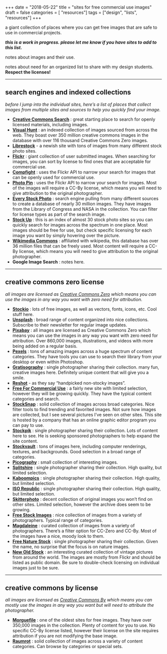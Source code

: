 +++
date = "2018-05-22"
title = "sites for free commercial use images"
draft = false
categories = [ "resources"]
tags = ["design", "lists", "resources"]
+++

a giant collection of places where you can get free images that are safe to use in commercial projects. 

<!--more-->

***this is a work in progress. please let me know if you have sites to add to this list.***

notes about images and their use.

notes about need for an organized list to share with my design students.
**Respect the licenses!**

----------

## search engines and indexed collections

*before I jump into the individual sites, here’s a list of places that collect images from multiple sites and sources to help you quickly find your image.* 

- [**Creative Commons Search**](https://search.creativecommons.org/) : great starting place to search for openly licensed materials, including images.
- [**Visual Hunt**](https://visualhunt.com/) : an indexed collection of images sourced from across the web. They boast over 350 million creative commons images in the database with over 116 thousand Creative Commons Zero images.
- [**Librestock**](https://librestock.com/) - a newish site with tons of images from many different stock photo sites. 
- [**Flickr**](https://www.flickr.com/) : giant collection of user submitted images. When searching for images, you can sort by license to find ones that are acceptable for commercial use.
- [**Compfight**](http://compfight.com/) : uses the Flickr API to narrow your search for images that can be openly used for commercial use.
- [**Photo Pin**](http://photopin.com/) : uses the Flickr API to narrow your search for images. Most of the images will require a CC-By license, which means you will need to give attribution to the original photographer.
- [**Every Stock Photo**](http://www.everystockphoto.com/) : search engine pulling from many different sources to create a database of nearly 30 million images. They have images from the Library of Congress and NASA in the collection. You can filter for license types as part of the search image.
- [**Stock Up**](https://www.sitebuilderreport.com/stock-up) : this is an index of almost 30 stock photo sites so you can quickly search for images across the spectrum in one place. Most images should be free for use, but check specific licensing for each image you want by simply hovering over the picture.
- [**Wikimedia Commons**](https://commons.wikimedia.org/wiki/Main_Page) : affiliated with wikipedia, this database has over 36 million files that can be freely used. Most content will require a CC-By license, which means you will need to give attribution to the original photographer.
- **Google Image Search** : notes here.

----------

## creative commons zero license

*all images are licensed as* [*Creative Commons Zero*](https://creativecommons.org/publicdomain/zero/1.0/) *which means you can use the images in any way you want with zero need for attribution.*

- [**Stockio**](https://www.stockio.com) : lots of free images, as well as vectors, fonts, icons, etc. Cool stuff here.
- [**Unsplash**](https://unsplash.com/) : broad range of content organized into nice collections. Subscribe to their newsletter for regular image updates.
- [**Pixabay**](https://pixabay.com/) : all images are licensed as Creative Commons Zero which means you can use the images in any way you want with zero need for attribution. Over 860,000 images, illustrations, and videos with more being added on a regular basis.
- [**Pexels**](https://www.pexels.com/) : tons of amazing images across a huge spectrum of content categories. They have tools you can use to search their library from your desktop or even within Photoshop.
- [**Gratisography**](http://www.gratisography.com/) : single photographer sharing their collection. many fun, creative images here. Definitely unique content that will give you a smile.
- [**Reshot**](https://www.reshot.com/) - as they say “handpicked non-stocky images”. 
- [**Free For Commercial Use**](http://freeforcommercialuse.net/) : a fairly new site with limited selection, however they will be growing quickly. They have the typical content categories and search.
- [**StockSnap**](https://stocksnap.io/) : solid collection of images across broad categories. Nice filter tools to find trending and favorited images. Not sure how images are collected, but I see several pictures I’ve seen on other sites. This site is hosted by a company that has an online graphic editor program you can pay to use.
- [**Stockpik**](http://stokpic.com/) : single photographer sharing their collection. Lots of content here to see. He is seeking sponsored photographers to help expand the site content.
- [**Stockvault**](http://www.stockvault.net/) : tons of images here, including computer renderings, textures, and backgrounds. Good selection in a broad range of categories.
- [**Picography**](http://picography.co/) : small collection of interesting images.
- [**Splitshire**](https://www.splitshire.com/) : single photographer sharing their collection. High quality, but limited selection.
- [**Kaboompics**](http://kaboompics.com/) : single photographer sharing their collection. High quality, but limited selection.
- [**ISO Republic**](http://isorepublic.com/) : single photographer sharing their collection. High quality, but limited selection.
- [**Skitterphoto**](http://skitterphoto.com/) : decent collection of original images you won’t find on other sites. Limited selection, however the archive does seem to be growing.
- [**Free Stock Images**](https://freeimages.red/) : nice collection of images from a variety of photographers. Typical range of categories.
- [**Magdaleine**](http://magdeleine.co/browse/) : curated collection of images from a variety of photographers. There’s a filter option for CC-Zero and CC-By. Most of the images have a nice, moody look to them.
- [**Free Nature Stock**](http://freenaturestock.com/) : single photographer sharing their collection. Given the name, no surprise that the focus is on nature images.
- [**New Old Stock**](http://nos.twnsnd.co/) : an interesting curated collection of vintage pictures from around the world. The images are mostly from Flickr and should be listed as public domain. Be sure to double-check licensing on individual images just to be sure.

----------

## creative commons by license

*all images are licensed as* [*Creative Commons By*](https://creativecommons.org/licenses/by/4.0/) *which means you can mostly use the images in any way you want but will need to attribute the photographer.*


- [**Morguefile**](http://stokpic.com/) : one of the oldest sites for free images. They have over 350,000 images in the collection. Plenty of content for you to use. No specific CC-By license listed, however their license on the site requires attribution if you are not modifying the base image.
- [**Raumrot**](http://raumrot.com/) : solid collection of images across a variety of content categories. Can browse by categories or special sets.